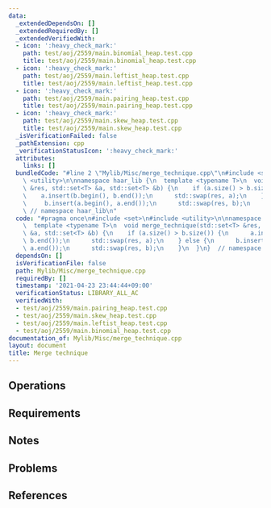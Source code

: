 ```yaml
---
data:
  _extendedDependsOn: []
  _extendedRequiredBy: []
  _extendedVerifiedWith:
  - icon: ':heavy_check_mark:'
    path: test/aoj/2559/main.binomial_heap.test.cpp
    title: test/aoj/2559/main.binomial_heap.test.cpp
  - icon: ':heavy_check_mark:'
    path: test/aoj/2559/main.leftist_heap.test.cpp
    title: test/aoj/2559/main.leftist_heap.test.cpp
  - icon: ':heavy_check_mark:'
    path: test/aoj/2559/main.pairing_heap.test.cpp
    title: test/aoj/2559/main.pairing_heap.test.cpp
  - icon: ':heavy_check_mark:'
    path: test/aoj/2559/main.skew_heap.test.cpp
    title: test/aoj/2559/main.skew_heap.test.cpp
  _isVerificationFailed: false
  _pathExtension: cpp
  _verificationStatusIcon: ':heavy_check_mark:'
  attributes:
    links: []
  bundledCode: "#line 2 \"Mylib/Misc/merge_technique.cpp\"\n#include <set>\n#include\
    \ <utility>\n\nnamespace haar_lib {\n  template <typename T>\n  void merge_technique(std::set<T>\
    \ &res, std::set<T> &a, std::set<T> &b) {\n    if (a.size() > b.size()) {\n  \
    \    a.insert(b.begin(), b.end());\n      std::swap(res, a);\n    } else {\n \
    \     b.insert(a.begin(), a.end());\n      std::swap(res, b);\n    }\n  }\n} \
    \ // namespace haar_lib\n"
  code: "#pragma once\n#include <set>\n#include <utility>\n\nnamespace haar_lib {\n\
    \  template <typename T>\n  void merge_technique(std::set<T> &res, std::set<T>\
    \ &a, std::set<T> &b) {\n    if (a.size() > b.size()) {\n      a.insert(b.begin(),\
    \ b.end());\n      std::swap(res, a);\n    } else {\n      b.insert(a.begin(),\
    \ a.end());\n      std::swap(res, b);\n    }\n  }\n}  // namespace haar_lib\n"
  dependsOn: []
  isVerificationFile: false
  path: Mylib/Misc/merge_technique.cpp
  requiredBy: []
  timestamp: '2021-04-23 23:44:44+09:00'
  verificationStatus: LIBRARY_ALL_AC
  verifiedWith:
  - test/aoj/2559/main.pairing_heap.test.cpp
  - test/aoj/2559/main.skew_heap.test.cpp
  - test/aoj/2559/main.leftist_heap.test.cpp
  - test/aoj/2559/main.binomial_heap.test.cpp
documentation_of: Mylib/Misc/merge_technique.cpp
layout: document
title: Merge technique
---
```


## Operations

## Requirements

## Notes

## Problems

## References
